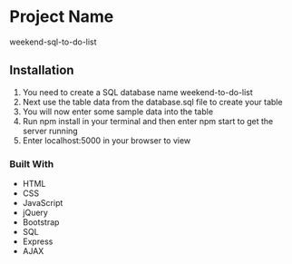 # Project Name

weekend-sql-to-do-list

## Installation
1. You need to create a SQL database name weekend-to-do-list
2. Next use the table data from the database.sql file to create your table
3. You will now enter some sample data into the table
4. Run npm install in your terminal and then enter npm start to get the server running
5. Enter localhost:5000 in your browser to view

### Built With

- HTML
- CSS
- JavaScript
- jQuery
- Bootstrap
- SQL
- Express
- AJAX
